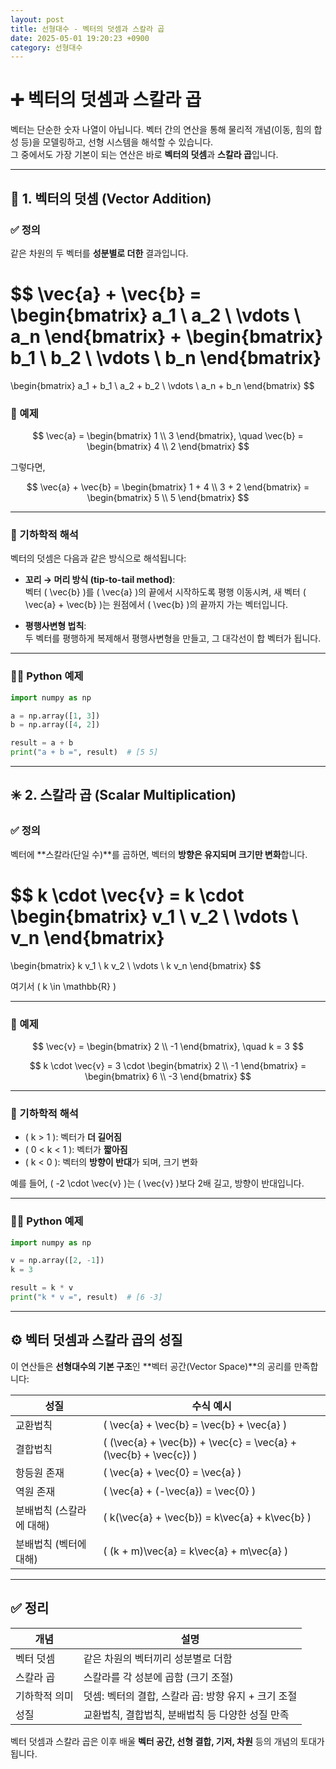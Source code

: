 ```yaml
---
layout: post
title: 선형대수 - 벡터의 덧셈과 스칼라 곱
date: 2025-05-01 19:20:23 +0900
category: 선형대수
---
```

# ➕ 벡터의 덧셈과 스칼라 곱

벡터는 단순한 숫자 나열이 아닙니다. 벡터 간의 연산을 통해 물리적 개념(이동, 힘의 합성 등)을 모델링하고, 선형 시스템을 해석할 수 있습니다.  
그 중에서도 가장 기본이 되는 연산은 바로 **벡터의 덧셈**과 **스칼라 곱**입니다.

---

## 🧮 1. 벡터의 덧셈 (Vector Addition)

### ✅ 정의

같은 차원의 두 벡터를 **성분별로 더한** 결과입니다.

$$
\vec{a} + \vec{b} =
\begin{bmatrix}
a_1 \\
a_2 \\
\vdots \\
a_n
\end{bmatrix}
+
\begin{bmatrix}
b_1 \\
b_2 \\
\vdots \\
b_n
\end{bmatrix}
=
\begin{bmatrix}
a_1 + b_1 \\
a_2 + b_2 \\
\vdots \\
a_n + b_n
\end{bmatrix}
$$

### 📌 예제

$$
\vec{a} = \begin{bmatrix} 1 \\ 3 \end{bmatrix}, \quad
\vec{b} = \begin{bmatrix} 4 \\ 2 \end{bmatrix}
$$

그렇다면,

$$
\vec{a} + \vec{b} = \begin{bmatrix} 1 + 4 \\ 3 + 2 \end{bmatrix} = \begin{bmatrix} 5 \\ 5 \end{bmatrix}
$$

---

### 📐 기하학적 해석

벡터의 덧셈은 다음과 같은 방식으로 해석됩니다:

- **꼬리 → 머리 방식 (tip-to-tail method)**:  
  벡터 \( \vec{b} \)를 \( \vec{a} \)의 끝에서 시작하도록 평행 이동시켜, 새 벡터 \( \vec{a} + \vec{b} \)는 원점에서 \( \vec{b} \)의 끝까지 가는 벡터입니다.

- **평행사변형 법칙**:  
  두 벡터를 평행하게 복제해서 평행사변형을 만들고, 그 대각선이 합 벡터가 됩니다.

---

### 🧑‍💻 Python 예제

```python
import numpy as np

a = np.array([1, 3])
b = np.array([4, 2])

result = a + b
print("a + b =", result)  # [5 5]
```

---

## ✳️ 2. 스칼라 곱 (Scalar Multiplication)

### ✅ 정의

벡터에 **스칼라(단일 수)**를 곱하면, 벡터의 **방향은 유지되며 크기만 변화**합니다.

$$
k \cdot \vec{v} = 
k \cdot 
\begin{bmatrix}
v_1 \\
v_2 \\
\vdots \\
v_n
\end{bmatrix}
=
\begin{bmatrix}
k v_1 \\
k v_2 \\
\vdots \\
k v_n
\end{bmatrix}
$$

여기서 \( k \in \mathbb{R} \)

---

### 📌 예제

$$
\vec{v} = \begin{bmatrix} 2 \\ -1 \end{bmatrix}, \quad k = 3
$$

$$
k \cdot \vec{v} = 3 \cdot \begin{bmatrix} 2 \\ -1 \end{bmatrix} = \begin{bmatrix} 6 \\ -3 \end{bmatrix}
$$

---

### 📐 기하학적 해석

- \( k > 1 \): 벡터가 **더 길어짐**
- \( 0 < k < 1 \): 벡터가 **짧아짐**
- \( k < 0 \): 벡터의 **방향이 반대**가 되며, 크기 변화

예를 들어, \( -2 \cdot \vec{v} \)는 \( \vec{v} \)보다 2배 길고, 방향이 반대입니다.

---

### 🧑‍💻 Python 예제

```python
import numpy as np

v = np.array([2, -1])
k = 3

result = k * v
print("k * v =", result)  # [6 -3]
```

---

## ⚙️ 벡터 덧셈과 스칼라 곱의 성질

이 연산들은 **선형대수의 기본 구조**인 **벡터 공간(Vector Space)**의 공리를 만족합니다:

| 성질 | 수식 예시 |
|------|-----------|
| 교환법칙 | \( \vec{a} + \vec{b} = \vec{b} + \vec{a} \) |
| 결합법칙 | \( (\vec{a} + \vec{b}) + \vec{c} = \vec{a} + (\vec{b} + \vec{c}) \) |
| 항등원 존재 | \( \vec{a} + \vec{0} = \vec{a} \) |
| 역원 존재 | \( \vec{a} + (-\vec{a}) = \vec{0} \) |
| 분배법칙 (스칼라에 대해) | \( k(\vec{a} + \vec{b}) = k\vec{a} + k\vec{b} \) |
| 분배법칙 (벡터에 대해) | \( (k + m)\vec{a} = k\vec{a} + m\vec{a} \) |

---

## ✅ 정리

| 개념         | 설명 |
|--------------|------|
| 벡터 덧셈     | 같은 차원의 벡터끼리 성분별로 더함 |
| 스칼라 곱     | 스칼라를 각 성분에 곱함 (크기 조절) |
| 기하학적 의미 | 덧셈: 벡터의 결합, 스칼라 곱: 방향 유지 + 크기 조절 |
| 성질          | 교환법칙, 결합법칙, 분배법칙 등 다양한 성질 만족 |

벡터 덧셈과 스칼라 곱은 이후 배울 **벡터 공간, 선형 결합, 기저, 차원** 등의 개념의 토대가 됩니다.